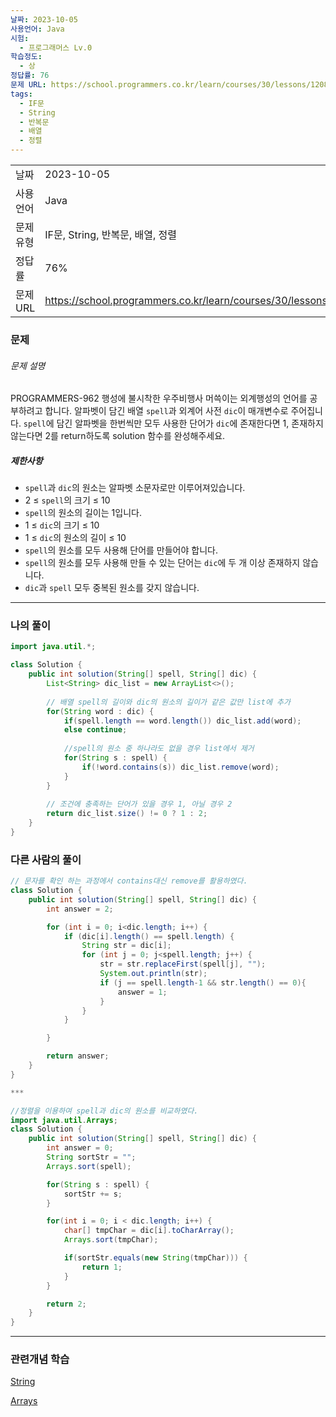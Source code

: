 ```yaml
---
날짜: 2023-10-05
사용언어: Java
시험:
  - 프로그래머스 Lv.0
학습정도:
  - 상
정답률: 76
문제 URL: https://school.programmers.co.kr/learn/courses/30/lessons/120869
tags:
  - IF문
  - String
  - 반복문
  - 배열
  - 정렬
---
```

|           |                                                                  |
| --------- | ---------------------------------------------------------------- |
| 날짜      | 2023-10-05                                                       |
| 사용 언어 | Java                                                             |
| 문제 유형 | IF문, String, 반복문, 배열, 정렬                                 |
| 정답률    | 76%                                                              |
| 문제 URL  | https://school.programmers.co.kr/learn/courses/30/lessons/120869 |

### 문제

###### 문제 설명

PROGRAMMERS-962 행성에 불시착한 우주비행사 머쓱이는 외계행성의 언어를 공부하려고 합니다. 알파벳이 담긴 배열 `spell`과 외계어 사전 `dic`이 매개변수로 주어집니다. `spell`에 담긴 알파벳을 한번씩만 모두 사용한 단어가 `dic`에 존재한다면 1, 존재하지 않는다면 2를 return하도록 solution 함수를 완성해주세요.

##### 제한사항

- `spell`과 `dic`의 원소는 알파벳 소문자로만 이루어져있습니다.
- 2 ≤ `spell`의 크기 ≤ 10
- `spell`의 원소의 길이는 1입니다.
- 1 ≤ `dic`의 크기 ≤ 10
- 1 ≤ `dic`의 원소의 길이 ≤ 10
- `spell`의 원소를 모두 사용해 단어를 만들어야 합니다.
- `spell`의 원소를 모두 사용해 만들 수 있는 단어는 `dic`에 두 개 이상 존재하지 않습니다.
- `dic`과 `spell` 모두 중복된 원소를 갖지 않습니다.

---
### 나의 풀이

```java
import java.util.*;

class Solution {
    public int solution(String[] spell, String[] dic) {
        List<String> dic_list = new ArrayList<>();
        
        // 배열 spell의 길이와 dic의 원소의 길이가 같은 값만 list에 추가
        for(String word : dic) {
            if(spell.length == word.length()) dic_list.add(word);
            else continue;
            
            //spell의 원소 중 하나라도 없을 경우 list에서 제거
            for(String s : spell) {
                if(!word.contains(s)) dic_list.remove(word);
            }
        }
        
        // 조건에 충족하는 단어가 있을 경우 1, 아닐 경우 2
        return dic_list.size() != 0 ? 1 : 2;
    }
}
```

### 다른 사람의 풀이

```java
// 문자를 확인 하는 과정에서 contains대신 remove를 활용하였다.
class Solution {
    public int solution(String[] spell, String[] dic) {
        int answer = 2;

        for (int i = 0; i<dic.length; i++) {
            if (dic[i].length() == spell.length) {
                String str = dic[i];
                for (int j = 0; j<spell.length; j++) {
                    str = str.replaceFirst(spell[j], "");
                    System.out.println(str);
                    if (j == spell.length-1 && str.length() == 0){
                        answer = 1;
                    }
                }
            }

        }

        return answer;
    }
}

***

//정렬을 이용하여 spell과 dic의 원소를 비교하였다.
import java.util.Arrays;
class Solution {
    public int solution(String[] spell, String[] dic) {
        int answer = 0;
        String sortStr = "";
        Arrays.sort(spell);

        for(String s : spell) {
            sortStr += s;
        }

        for(int i = 0; i < dic.length; i++) {
            char[] tmpChar = dic[i].toCharArray();
            Arrays.sort(tmpChar);

            if(sortStr.equals(new String(tmpChar))) {
                return 1;
            }
        }

        return 2;
    }
}
```

---
### 관련개념 학습

[String](Summary/String.md)

[Arrays](Summary/Arrays.md)